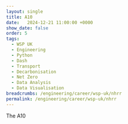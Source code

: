 ```yaml
---
layout: single
title: A10
date:   2024-12-21 11:00:00 +0000
show_date: false
order: 5
tags: 
  - WSP UK
  - Engineering
  - Python
  - Dash
  - Transport
  - Decarbonisation
  - Net Zero
  - Data Analysis
  - Data Visualisation
breadcrumbs: /engineering/career/wsp-uk/nhrr
permalink: /engineering/career/wsp-uk/nhrr
---
```


The A10 